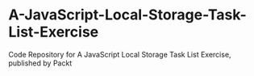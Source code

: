 # A-JavaScript-Local-Storage-Task-List-Exercise
Code Repository for A JavaScript Local Storage Task List Exercise, published by Packt
